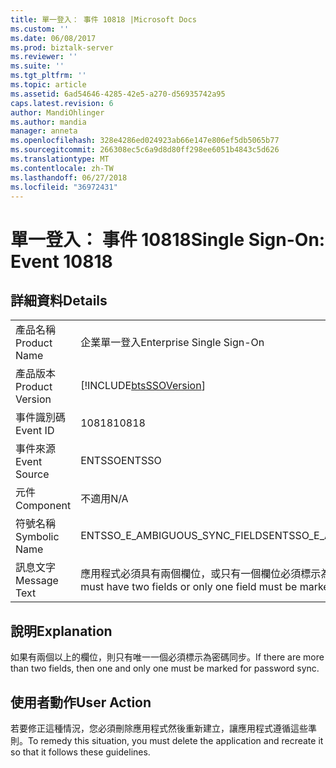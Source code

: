 ```yaml
---
title: 單一登入： 事件 10818 |Microsoft Docs
ms.custom: ''
ms.date: 06/08/2017
ms.prod: biztalk-server
ms.reviewer: ''
ms.suite: ''
ms.tgt_pltfrm: ''
ms.topic: article
ms.assetid: 6ad54646-4285-42e5-a270-d56935742a95
caps.latest.revision: 6
author: MandiOhlinger
ms.author: mandia
manager: anneta
ms.openlocfilehash: 328e4286ed024923ab66e147e806ef5db5065b77
ms.sourcegitcommit: 266308ec5c6a9d8d80ff298ee6051b4843c5d626
ms.translationtype: MT
ms.contentlocale: zh-TW
ms.lasthandoff: 06/27/2018
ms.locfileid: "36972431"
---
```

# <a name="single-sign-on-event-10818"></a><span data-ttu-id="6f232-102">單一登入： 事件 10818</span><span class="sxs-lookup"><span data-stu-id="6f232-102">Single Sign-On: Event 10818</span></span>
## <a name="details"></a><span data-ttu-id="6f232-103">詳細資料</span><span class="sxs-lookup"><span data-stu-id="6f232-103">Details</span></span>  
  
|                 |                                                                                 |
|-----------------|---------------------------------------------------------------------------------|
|  <span data-ttu-id="6f232-104">產品名稱</span><span class="sxs-lookup"><span data-stu-id="6f232-104">Product Name</span></span>   |                            <span data-ttu-id="6f232-105">企業單一登入</span><span class="sxs-lookup"><span data-stu-id="6f232-105">Enterprise Single Sign-On</span></span>                            |
| <span data-ttu-id="6f232-106">產品版本</span><span class="sxs-lookup"><span data-stu-id="6f232-106">Product Version</span></span> |           [!INCLUDE[btsSSOVersion](../includes/btsssoversion-md.md)]            |
|    <span data-ttu-id="6f232-107">事件識別碼</span><span class="sxs-lookup"><span data-stu-id="6f232-107">Event ID</span></span>     |                                      <span data-ttu-id="6f232-108">10818</span><span class="sxs-lookup"><span data-stu-id="6f232-108">10818</span></span>                                      |
|  <span data-ttu-id="6f232-109">事件來源</span><span class="sxs-lookup"><span data-stu-id="6f232-109">Event Source</span></span>   |                                     <span data-ttu-id="6f232-110">ENTSSO</span><span class="sxs-lookup"><span data-stu-id="6f232-110">ENTSSO</span></span>                                      |
|    <span data-ttu-id="6f232-111">元件</span><span class="sxs-lookup"><span data-stu-id="6f232-111">Component</span></span>    |                                       <span data-ttu-id="6f232-112">不適用</span><span class="sxs-lookup"><span data-stu-id="6f232-112">N/A</span></span>                                       |
|  <span data-ttu-id="6f232-113">符號名稱</span><span class="sxs-lookup"><span data-stu-id="6f232-113">Symbolic Name</span></span>  |                         <span data-ttu-id="6f232-114">ENTSSO_E_AMBIGUOUS_SYNC_FIELDS</span><span class="sxs-lookup"><span data-stu-id="6f232-114">ENTSSO_E_AMBIGUOUS_SYNC_FIELDS</span></span>                          |
|  <span data-ttu-id="6f232-115">訊息文字</span><span class="sxs-lookup"><span data-stu-id="6f232-115">Message Text</span></span>   | <span data-ttu-id="6f232-116">應用程式必須具有兩個欄位，或只有一個欄位必須標示為同步。</span><span class="sxs-lookup"><span data-stu-id="6f232-116">The application must have two fields or only one field must be marked for sync.</span></span> |
  
## <a name="explanation"></a><span data-ttu-id="6f232-117">說明</span><span class="sxs-lookup"><span data-stu-id="6f232-117">Explanation</span></span>  
 <span data-ttu-id="6f232-118">如果有兩個以上的欄位，則只有唯一一個必須標示為密碼同步。</span><span class="sxs-lookup"><span data-stu-id="6f232-118">If there are more than two fields, then one and only one must be marked for password sync.</span></span>  
  
## <a name="user-action"></a><span data-ttu-id="6f232-119">使用者動作</span><span class="sxs-lookup"><span data-stu-id="6f232-119">User Action</span></span>  
 <span data-ttu-id="6f232-120">若要修正這種情況，您必須刪除應用程式然後重新建立，讓應用程式遵循這些準則。</span><span class="sxs-lookup"><span data-stu-id="6f232-120">To remedy this situation, you must delete the application and recreate it so that it follows these guidelines.</span></span>